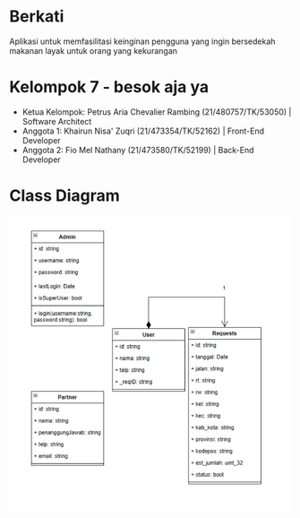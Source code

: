 # Berkati

Aplikasi untuk memfasilitasi keinginan pengguna yang ingin bersedekah makanan layak untuk orang yang kekurangan

# Kelompok 7 - besok aja ya

- Ketua Kelompok: Petrus Aria Chevalier Rambing (21/480757/TK/53050) | Software Architect
- Anggota 1: Khairun Nisa' Zuqri (21/473354/TK/52162) | Front-End Developer
- Anggota 2: Fio Mel Nathany (21/473580/TK/52199) | Back-End Developer

# Class Diagram
<img src="docs/Class Diagram.png" />
